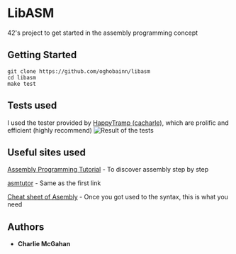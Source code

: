 # LibASM

42's project to get started in the assembly programming concept

## Getting Started

```
git clone https://github.com/oghobainn/libasm
cd libasm
make test
````

## Tests used

I used the tester provided by [HappyTramp (cacharle)](https://github.com/cacharle/libasm_test.git), which are prolific and efficient (highly recommend)
![Result of the tests](https://github.com/oghobhainn/libasm/blob/master/img/screenshot.jpg)

## Useful sites used

[Assembly Programming Tutorial](https://www.tutorialspoint.com/assembly_programming/index.htm) - To discover assembly step by step

[asmtutor](https://asmtutor.com/) - Same as the first link

[Cheat sheet of Asembly](https://cs.brown.edu/courses/cs033/docs/guides/x64_cheatsheet.pdf) - Once you got used to the syntax, this is what you need

## Authors

* **Charlie McGahan**
